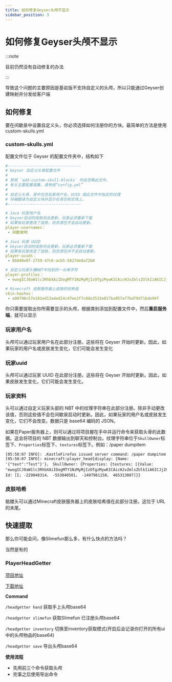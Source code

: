 ```yaml
---
title: 如何修复Geyser头颅不显示
sidebar_position: 3
---
```


# 如何修复Geyser头颅不显示

:::note

目前仍然没有自动修复的办法

:::

导致这个问题的主要原因是基岩版不支持自定义的头颅，所以只能通过Geyser创建映射并分发给客户端

## 如何修复

要在间歇泉中设置自定义头，你必须选择如何注册你的方块。最简单的方法是使用 custom-skulls.yml

### custom-skulls.yml

配置文件位于 Geyser 的配置文件夹中，结构如下

```yaml
#--------------------------------
# Geyser 自定义头骨配置文件
#
# 禁用 `add-custom-skull-blocks` 时会忽略此文件。
# 有关主要配置值集，请参阅“config.yml”
#
# 自定义头骨，其中包含玩家用户名、UUID 或此文件中指定的纹理
# 将被翻译为自定义块并显示在背包和实体上。
#--------------------------------

# Java 玩家用户名
# Geyser启动时皮肤将会更新，玩家必须重新下载
# 如果有玩家更改了皮肤，则资源包不会自动更新。
player-usernames：
 - 间歇泉MC

# Java 玩家 UUID
# Geyser启动时皮肤将会更新，玩家必须重新下载
# 如果有玩家改变了皮肤，则资源包并不会自动更新。
player-uuids：
 - 8b8d8e8f-2759-47c6-acb5-5827de8a72b8

# 自定义玩家头像NBT中找到的一长串字符
player-profiles：
 - ewogICJ0aW1lc3RhbXAiIDogMTY1NzMyMjIzOTgzMywKICAicHJvZmlsZUlkIiA6ICJjZGRiZTUyMGQwNDM0YThiYTFjYzlmYzkyZmRlMmJjZiIsCiAgInByb2ZpbGVOYW1liIa6ICJBbWJlcmljaHUi LAOGICJ0ZXh0dXJlcyIgOiB7CiAgICAiU0tJTiIgICAiU0tJTiIgOiB7CiAgICAgICJ1cmwiIDogImh0dHA6Ly90ZXh0dXJlcy5taW5ly3JhZnQubmV0L3RleHR1cmUvYTkwNzkwYzU3ZTE4MWVkMTNhZGVkMTRjNDdl ZTJmN2M4ZGUzNTMzZTAxN2JhOTU3YWY3YmRmOWRmMWJkZTk0ZiISCiAgICAgICJtZXRhZGF0YSIGOiB7CIAAGICAGICAgIm1vZGVsIiaA6ICJzbGltIgogICAgICB9CiAgICB9CiAgfQp9

# Minecraft 皮肤服务器上皮肤的哈希值
skin-hashes：
 - a90790c57e181ed13aded14c47ee2f7c8de3533e017ba957af7bdf9df1bde94f

```

你只需要提取出你所需要显示的头颅，根据类别添加到配置文件中，然后**重启服务端**，就可以显示

### 玩家用户名

头颅可以通过玩家用户名在此部分注册。这些将在 Geyser 开始时更新。因此，如果玩家的用户名或皮肤发生变化，它们可能会发生变化

### 玩家uuid

头颅可以通过玩家 UUID 在此部分注册。这些将在 Geyser 开始时更新。因此，如果皮肤发生变化，它们可能会发生变化。

### 玩家资料

头可以通过自定义玩家头部的 NBT 中的纹理字符串在此部分注册。除非手动更改该值，否则这些值不会在间歇泉启动时更新。因此，如果玩家的用户名或皮肤发生变化，它们不会改变。数据只是 base64 编码的 JSON。

如果在Paper服务器上，则可以通过将项目握在手中并运行命令来获取头骨的此数据。这会将项目的 NBT 数据输出到聊天和控制台。纹理字符串位于```SkullOwner```标签下、```Properties```标签下、```textures```标签下。例如：/paper dumpitem

```
[05:58:07 INFO]: .KastleFirefox issued server command: /paper dumpitem
[05:58:07 INFO]: minecraft:player_head{display: {Name: '{"text":"Test"}'}， SkullOwner: {Properties: {textures: [{Value: "ewogICJ0aW1lc3RhbXAiIDogMTY1NzMyMjIzOTgzMywKICAicHJvZmlsZUlkIiA6ICJjZGRiZTUyMGQwNDM0YThiYTFjYzlmYzkyZmRlMmJjZiIsCiAgInByb2ZpbGVOYW1lIiA6ICJkYXZjaG9vIiwKICAidGV4dHVyZXMiIDogewogICAgIlNLSU4iIDogewogICAgICAidXJsIiA6ICJodHRwOi8vdGV4dHVyZXMubWluZWNyYWZ0Lm5ldC90ZXh0dXJlL2E5MDc5MGM1N2UxODFlZDEzYWRlZDE0YzQ3ZWUyZjdjOGRlMzUzM2UwMTdiYTk1N2FmN2JkZjlkZjFiZGU5NGYiLAogICAgICAibWV0YWRhdGEiIDogewogICAgICAgICJtb2RlbCIgOiAic2xpbSIKICAgICAgfQogICAgfQogIH0KfQ"}]}， Id: [I; -229048314， -553040501， -1407961158， 465313087]}}
```

### 皮肤哈希

骷髅头可以通过Minecraft皮肤服务器上的皮肤哈希值在此部分注册。这位于 URL 的末尾。

## 快速提取

那么你可能会问，像Slimefun那么多，有什么快点的方法吗？

当然是有的

### PlayerHeadGetter

[项目地址](https://github.com/zimzaza4/PlayerHeadGetter)

[下载地址](https://github.com/lilingfengdev/PlayerHeadGetterBuild/releases/tag/latest)

**Command**

`/headgetter hand` 获取手上头颅base64

`/headgetter slimefun` 获取Slimefun 已注册头颅base64

`/headgetter inventory` 切换至inventory获取模式(开启后会记录你打开的所有ui中的头颅物品的base64)

`/headgetter save` 导出头颅base64

**使用流程**
- 先用前三个命令获取头颅
- 完事之后使用导出命令
